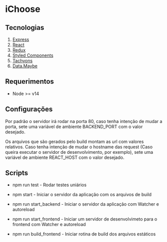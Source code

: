 # iChoose

## Tecnologias
1. [Express](https://expressjs.com/)
2. [React](https://reactjs.org/)
3. [Redux](https://redux.js.org/)
4. [Styled Components](https://styled-components.com/)
5. [Tachyons](https://tachyons.io/)
6. [Data.Maybe](https://github.com/folktale/data.maybe)

## Requerimentos
* Node >= v14


## Configurações
Por padrão o servidor irá rodar na porta 80, caso tenha intenção de mudar a porta, sete uma variável de ambiente BACKEND_PORT com o valor desejado.

Os arquivos que são gerados pelo build montam as url com valores relativos. Caso tenha intenção de mudar o hostname das request (Caso queira executar o servidor de desenvolvimento, por exemplo), sete uma variável de ambiente REACT_HOST com o valor desejado.


## Scripts
* npm run test - Rodar testes uniários

* npm start - Iniciar o servidor da aplicação com os arquivos de build

* npm run start_backend - Iniciar o servidor da aplicação com Watcher e autoreload

* npm run start_frontend - Iniciar um servidor de desenvolvimeto para o frontend com Watcher e autoreload

* npm run build_frontend - Iniciar rotina de build dos arquivos estáticos